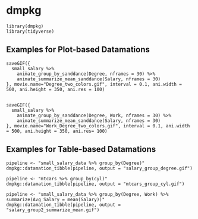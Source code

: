 
<!-- README.md is generated from README.Rmd. Please edit that file -->

dmpkg
=====

    library(dmpkg)
    library(tidyverse)

Examples for Plot-based Datamations
-----------------------------------

    saveGIF({
      small_salary %>%
        animate_group_by_sanddance(Degree, nframes = 30) %>%
        animate_summarize_mean_sanddance(Salary, nframes = 30)
    }, movie.name="Degree_two_colors.gif", interval = 0.1, ani.width = 500, ani.height = 350, ani.res = 100)


    saveGIF({
      small_salary %>%
        animate_group_by_sanddance(Degree, Work, nframes = 30) %>%
        animate_summarize_mean_sanddance(Salary, nframes = 30)
    }, movie.name="Work_Degree_two_colors.gif", interval = 0.1, ani.width = 500, ani.height = 350, ani.res= 100)

Examples for Table-based Datamations
------------------------------------

    pipeline <- "small_salary_data %>% group_by(Degree)"
    dmpkg::datamation_tibble(pipeline, output = "salary_group_degree.gif")

    pipeline <- "mtcars %>% group_by(cyl)"
    dmpkg::datamation_tibble(pipeline, output = "mtcars_group_cyl.gif")

    pipeline <- "small_salary_data %>% group_by(Degree, Work) %>% summarize(Avg_Salary = mean(Salary))"
    dmpkg::datamation_tibble(pipeline, output = "salary_group2_summarize_mean.gif")
